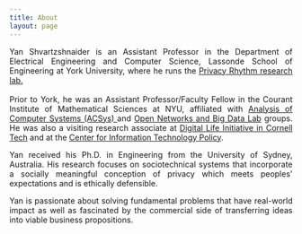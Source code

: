 ```yaml
---
title: About
layout: page
---
```


<div style="text-align: justify">

Yan Shvartzshnaider is an Assistant Professor in the Department of Electrical
Engineering and Computer Science, Lassonde School of Engineering at York
University, where he runs the <a href="https://www.yorku.ca/lassonde/privacy/">Privacy Rhythm research lab.</a>
<br/><br/> Prior to York, he was an Assistant Professor/Faculty Fellow in the Courant
Institute of Mathematical Sciences at NYU,  affiliated with <a
href="https://cs.nyu.edu/acsys/">Analysis of Computer Systems (ACSys) </a> and
<a href="http://nyunetworks.com">Open Networks and Big Data Lab</a> groups. He
was also a  visiting research associate at <a
href="https://www.dli.tech.cornell.edu">Digital Life Initiative in Cornell
Tech</a> and at the <a href="https://citp.princeton.edu/citp-people/yan-shvartzshnaider/">Center for Information Technology Policy</a>.
</div>
<p/>
<div style="text-align: justify">  Yan received his Ph.D. in Engineering from
the University of Sydney, Australia. His research focuses on sociotechnical
systems that incorporate a socially meaningful conception of privacy which meets
peoples' expectations and is ethically defensible.
</div>
<p/>
<div style="text-align: justify">
Yan is passionate about solving fundamental problems that have real-world impact as well as fascinated by the commercial side of transferring ideas into viable business propositions.
</div>
